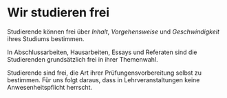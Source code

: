 <!--
   NAME - The NAME of this project is:
ethos

  FILE - The FILENAME of the current file is:
/v2a4.md

  CREATION - This project was CREATED on:
2017-01-28-16:15:00 UTC

  MODIFICATION - This project was last MODIFIED on:
2017-01-28-16:15:00 UTC

  VERSION - The current VERSION of this project is:
<git-commit-hash>-2017-01-28-16:15:00 UTC

  CREATOR(S) - This project was CREATED by:
Michael Czechowski, Martin Maga

  CONTACT - You can CONTACT the creator(s) or developer(s) of this project at:
E-Mail: mail@martinmaga.de

  COPYRIGHT - The COPYRIGHT holder of this project is:
COPYRIGHT (c) 2016 Martin Maga

  LICENSE - This project is LICENSED under the following license:
Martin Maga 2016 CC BY-SA 4.0 https://creativecommons.org

  SUBFILE – This is a SUBFILE! For more INFORMATION on this project go to:
/README.md
-->

# Wir studieren frei

Studierende können frei über *Inhalt*, *Vorgehensweise* und *Geschwindigkeit* ihres Studiums bestimmen.

In Abschlussarbeiten, Hausarbeiten, Essays und Referaten sind die Studierenden grundsätzlich frei in ihrer Themenwahl.

Studierende sind frei, die Art ihrer Prüfungensvorbereitung selbst zu bestimmen.
Für uns folgt daraus, dass in Lehrveranstaltungen keine Anwesenheitspflicht herrscht.
